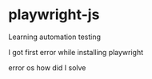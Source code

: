 # playwright-js
Learning automation testing


I got first error while installing playwright

error
os
how did I solve

